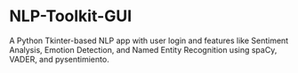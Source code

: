# NLP-Toolkit-GUI
A Python Tkinter-based NLP app with user login and features like Sentiment Analysis, Emotion Detection, and Named Entity Recognition using spaCy, VADER, and pysentimiento.
